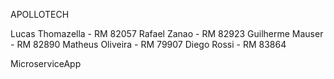 APOLLOTECH

Lucas Thomazella - RM 82057
Rafael Zanao - RM 82923
Guilherme Mauser - RM 82890
Matheus Oliveira - RM 79907
Diego Rossi - RM 83864

MicroserviceApp
